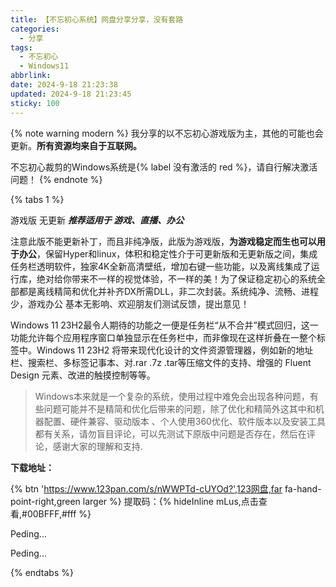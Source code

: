 ```yaml
---
title: 【不忘初心系统】网盘分享分享，没有套路
categories:
  - 分享
tags:
  - 不忘初心
  - Windows11
abbrlink: 
date: 2024-9-18 21:23:38
updated: 2024-9-18 21:23:45
sticky: 100
---
```


{% note warning modern %}
我分享的以不忘初心游戏版为主，其他的可能也会更新。**所有资源均来自于互联网。**

不忘初心裁剪的Windows系统是{% label 没有激活的 red %}，请自行解决激活问题！
{% endnote %}


{% tabs 1 %}
<!-- tab 不忘初心·游戏版 -->
游戏版 无更新 ***推荐适用于 游戏、直播、办公***

注意此版不能更新补丁，而且非纯净版，此版为游戏版，**为游戏稳定而生也可以用于办公**，保留Hyper和linux，体积和稳定性介于可更新版和无更新版之间，集成任务栏透明软件，独家4K全新高清壁纸，增加右键一些功能，以及离线集成了运行库，绝对给你带来不一样的视觉体验，不一样的美！为了保证稳定初心的系统全部都是离线精简和优化并补齐DX所需DLL，非二次封装。系统纯净、流畅、进程少，游戏办公
基本无影响、欢迎朋友们测试反馈，提出意见！

Windows 11 23H2最令人期待的功能之一便是任务栏“从不合并”模式回归，这一功能允许每个应用程序窗口单独显示在任务栏中，而非像现在这样折叠在一整个标签中。Windows 11 23H2 将带来现代化设计的文件资源管理器，例如新的地址栏、搜索栏、多标签记事本、对.rar .7z  .tar等压缩文件的支持、增强的 Fluent Design 元素、改进的触摸控制等等。

> Windows本来就是一个复杂的系统，使用过程中难免会出现各种问题，有些问题可能并不是精简和优化后带来的问题，除了优化和精简外这其中和机器配置、硬件兼容、驱动版本 、个人使用360优化、软件版本以及安装工具都有关系，请勿盲目评论，可以先测试下原版中问题是否存在，然后在评论，感谢大家的理解和支持.

**下载地址：**

{% btn 'https://www.123pan.com/s/nWWPTd-cUYOd?',123网盘,far fa-hand-point-right,green larger %} 提取码：{% hideInline mLus,点击查看,#00BFFF,#fff %}
<!-- endtab -->

<!-- tab pending -->
Peding...
<!-- endtab -->

<!-- tab pending -->
Peding...
<!-- endtab -->
{% endtabs %}



